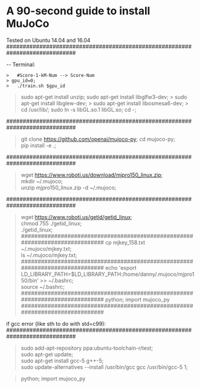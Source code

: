 
A 90-second guide to install MuJoCo
====================================================================================================================================
Tested on Ubuntu 14.04 and 16.04
#############################################################################

--  Terminal: 

	>	#Score-1-kM-Num --> Score-Num
	> gpu_id=0; 
	>	./train.sh $gpu_id
  >	sudo apt-get install unzip;
  >	sudo apt-get install libglfw3-dev; 
	>	sudo apt-get install libglew-dev; 
	>	sudo apt-get install libosmesa6-dev; 
	>	cd /usr/lib/; sudo ln -s libGL.so.1 libGL.so; cd -;
  
#############################################################################

  >	git clone https://github.com/openai/mujoco-py; 
  >	cd mujoco-py;  
  >	pip install -e .; 
  
#############################################################################

  >	wget https://www.roboti.us/download/mjpro150_linux.zip;   
  >	mkdir ~/.mujoco;   
  >	unzip mjpro150_linux.zip -d ~/.mujoco;   

#############################################################################
  >	wget https://www.roboti.us/getid/getid_linux;   
  >	chmod 755 ./getid_linux;   
  >	./getid_linux;   
#############################################################################
  >	cp mjkey_158.txt  ~/.mujoco/mjkey.txt;   
  >	ls ~/.mujoco/mjkey.txt;   
#############################################################################
  >	echo 'export LD_LIBRARY_PATH=$LD_LIBRARY_PATH:/home/danny/.mujoco/mjpro150/bin' >> ~/.bashrc;   
  >	source ~/.bashrc;   
#############################################################################
  >	python; import mujoco_py   
#############################################################################


if gcc error (like sth to do with std=c99):   
#############################################################################

  >	sudo add-apt-repository ppa:ubuntu-toolchain-r/test;   
  >	sudo apt-get update;   
  >	sudo apt-get install gcc-5 g++-5;   
  >	sudo update-alternatives --install /usr/bin/gcc gcc /usr/bin/gcc-5 1;   
  
  >	python; import mujoco_py   

